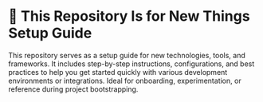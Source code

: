 # 🚀 This Repository Is for New Things Setup Guide

This repository serves as a setup guide for new technologies, tools, and frameworks. It includes step-by-step instructions, configurations, and best practices to help you get started quickly with various development environments or integrations. Ideal for onboarding, experimentation, or reference during project bootstrapping.